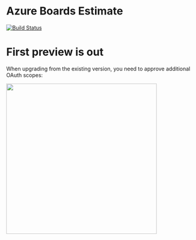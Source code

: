 # Azure Boards Estimate

[![Build Status](https://cs-extensions.visualstudio.com/Estimate/_apis/build/status/Azure%20Boards%20Estimate%20Extension%20Public?branchName=master)](https://cs-extensions.visualstudio.com/Estimate/_build/latest?definitionId=4&branchName=master)

# First preview is out

When upgrading from the existing version, you need to approve additional OAuth scopes:

<img src="https://user-images.githubusercontent.com/2201819/55303550-bc25c780-53fb-11e9-9379-0a64e3fb1014.png" width="400px" />
